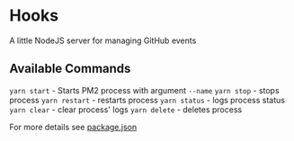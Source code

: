 # Hooks

A little NodeJS server for managing GitHub events

## Available Commands

`yarn start` - Starts PM2 process with argument `--name`
`yarn stop` - stops process
`yarn restart` - restarts process 
`yarn status` - logs process status
`yarn clear` - clear process' logs
`yarn delete` - deletes process

For more details see [package.json](https://github.com/UPE-FIU/Hooks/blob/master/package.json)

